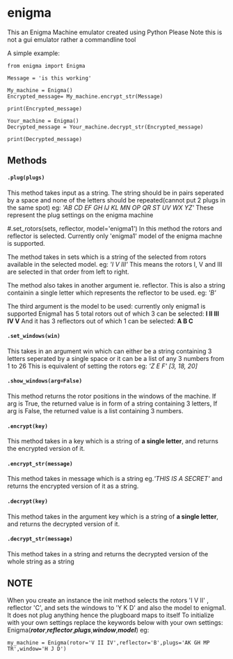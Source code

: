 # enigma
This an Enigma Machine emulator created using Python
Please Note this is not a gui emulator rather a commandline tool

A simple example:
```
from enigma import Enigma

Message = 'is this working'

My_machine = Enigma()
Encrypted_message= My_machine.encrypt_str(Message)

print(Encrypted_message)

Your_machine = Enigma()
Decrypted_message = Your_machine.decrypt_str(Encrypted_message)

print(Decrypted_message)
```
## Methods

#### ```.plug(plugs)```
This method takes input as a string.
The string should be in pairs seperated by a space and none of the letters should be repeated(cannot put 2 plugs in the same spot)
eg:
*'AB CD EF GH IJ KL MN OP QR ST UV WX YZ'*
These represent the plug settings on the enigma machine

#.set_rotors(sets, reflector, model='enigma1')
In this method the rotors and reflector is selected.
Currently only 'enigma1' model of the enigma machne is supported.

The method takes in sets which is a string of the selected from rotors available in the selected model.
eg:
*'I V III'*
This means the rotors I, V and III are selected in that order from left to right.

The method also takes in another argument ie. reflector. This is also a string containin a single letter which represents the reflector to be used.
eg:
*'B'*

The third argument is the model to be used: currently only enigma1 is supported
Enigma1 has 5 total rotors out of which 3 can be selected: **I II III IV V**
And it has 3 reflectors out of which 1 can be selected: **A B C**

#### ```.set_windows(win)```
This takes in an argument win which can either be a string containing 3 letters seperated by a single space or it can be a list of any 3 numbers from 1 to 26
This is equivalent of setting the rotors
eg:
*'Z E F'*
*[3, 18, 20]*

#### ```.show_windows(arg=False)```
This method returns the rotor positions in the windows of the machine.
If arg is True, the returned value is in form of a string containing 3 letters,
If arg is False, the returned value is a list containing 3 numbers.

#### ```.encrypt(key)```
This method takes in a key which is a string of **a single letter**, and returns the encrypted version of it.

#### ```.encrypt_str(message)```
This method takes in message which is a string eg.*'THIS IS A SECRET'* and returns the encrypted version of it as a string.

#### ```.decrypt(key)```
This method takes in the argument key which is a string of **a single letter**, and returns the decrypted version of it.

#### ```.decrypt_str(message)```
This method takes in a string and returns the decrypted version of the whole string as a string

## **NOTE**
When you create an instance the init method selects the rotors 'I V II' , reflector 'C', and sets the windows to  'Y K D' and also the model to enigma1. It does not plug anything hence the plugboard maps to itself
To initialize with your own settings replace the keywords below with your own settings:
Enigma(***rotor***,***reflector***,***plugs***,***window***,***model***)
eg:
```
my_machine = Enigma(rotor='V II IV',reflector='B',plugs='AK GH MP TR',window='H J D')
```
